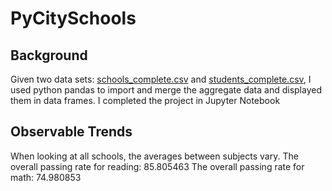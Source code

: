 # PyCitySchools
## Background
Given two data sets: [schools_complete.csv](https://github.com/rflammia-py/pandas-challenge/blob/main/PyCitySchools/Resources/schools_complete.csv) and [students_complete.csv](https://github.com/rflammia-py/pandas-challenge/blob/main/PyCitySchools/Resources/students_complete.csv), I used python pandas to import and merge the aggregate data and displayed them in data frames. I completed the project in Jupyter Notebook


## Observable Trends

When looking at all schools, the averages between subjects vary. 
    The overall passing rate for reading: 85.805463	
    The overall passing rate for math: 74.980853
